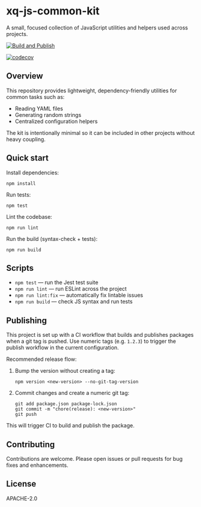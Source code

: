 # xq-js-common-kit

A small, focused collection of JavaScript utilities and helpers used across projects.

[![Build and Publish](https://github.com/chauhaidang/xq-js-common-kit/actions/workflows/publish.yml/badge.svg)](https://github.com/chauhaidang/xq-js-common-kit/actions/workflows/publish.yml)

[![codecov](https://codecov.io/gh/chauhaidang/xq-js-common-kit/branch/main/graph/badge.svg?token=YOUR_CODECOV_TOKEN)](https://codecov.io/gh/chauhaidang/xq-js-common-kit)
## Overview

This repository provides lightweight, dependency-friendly utilities for common tasks such as:
- Reading YAML files
- Generating random strings
- Centralized configuration helpers

The kit is intentionally minimal so it can be included in other projects without heavy coupling.

## Quick start

Install dependencies:

```
npm install
```

Run tests:

```
npm test
```

Lint the codebase:

```
npm run lint
```

Run the build (syntax-check + tests):

```
npm run build
```

## Scripts

- `npm test` — run the Jest test suite
- `npm run lint` — run ESLint across the project
- `npm run lint:fix` — automatically fix lintable issues
- `npm run build` — check JS syntax and run tests

## Publishing

This project is set up with a CI workflow that builds and publishes packages when a git tag is pushed. Use numeric tags (e.g. `1.2.3`) to trigger the publish workflow in the current configuration.

Recommended release flow:

1. Bump the version without creating a tag:

   ```
   npm version <new-version> --no-git-tag-version
   ```

2. Commit changes and create a numeric git tag:

   ```
   git add package.json package-lock.json
   git commit -m "chore(release): <new-version>"
   git push
   ```

This will trigger CI to build and publish the package.

## Contributing

Contributions are welcome. Please open issues or pull requests for bug fixes and enhancements.

## License

APACHE-2.0
